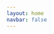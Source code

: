 ```yaml
---
layout: home
navbar: false
---
```


<script setup>
import Register from './components/register-ex/register.vue';
</script>

<Register></Register>
